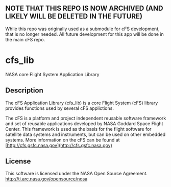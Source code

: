 ## NOTE THAT THIS REPO IS NOW ARCHIVED (AND LIKELY WILL BE DELETED IN THE FUTURE)
While this repo was originally used as a submodule for cFS development, that is no longer needed. All future development for this app will be done in the main cFS repo.

# cfs_lib

NASA core Flight System Application Library

## Description

The cFS Application Library (cfs_lib) is a core Flight System (cFS) library provides functions used by several cFS applictions.

The cFS is a platform and project independent reusable software framework and set of reusable applications developed by NASA Goddard Space Flight Center. This framework is used as the basis for the flight software for satellite data systems and instruments, but can be used on other embedded systems. More information on the cFS can be found at [http://cfs.gsfc.nasa.gov](http://cfs.gsfc.nasa.gov)

## License

This software is licensed under the NASA Open Source Agreement. http://ti.arc.nasa.gov/opensource/nosa
